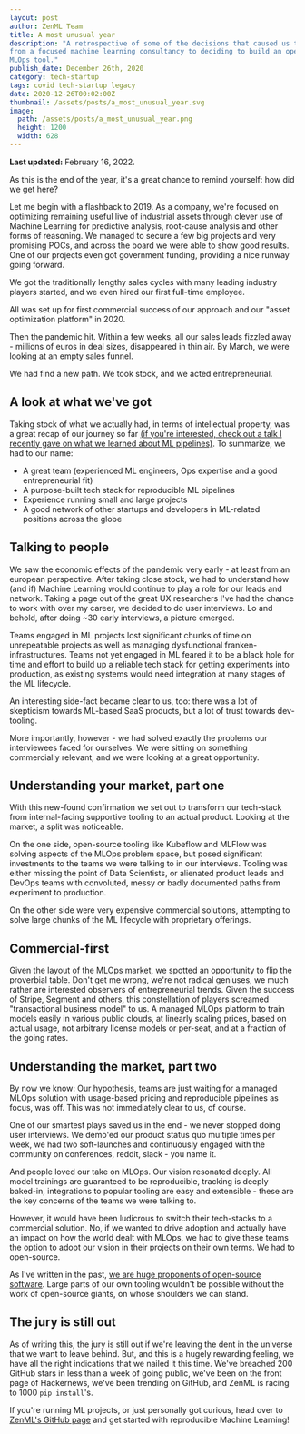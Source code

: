 ```yaml
---
layout: post
author: ZenML Team
title: A most unusual year
description: "A retrospective of some of the decisions that caused us to pivot
from a focused machine learning consultancy to deciding to build an open-source
MLOps tool."
publish_date: December 26th, 2020
category: tech-startup
tags: covid tech-startup legacy
date: 2020-12-26T00:02:00Z
thumbnail: /assets/posts/a_most_unusual_year.svg
image:
  path: /assets/posts/a_most_unusual_year.png
  height: 1200
  width: 628
---
```


**Last updated:** February 16, 2022.

As this is the end of the year, it's a great chance to remind yourself: how did we get here?

Let me begin with a flashback to 2019. As a company, we're focused on optimizing remaining useful live of industrial assets through clever use of Machine Learning for predictive analysis, root-cause analysis and other forms of reasoning. We managed to secure a few big projects and very promising POCs, and across the board we were able to show good results. One of our projects even got government funding, providing a nice runway going forward.

We got the traditionally lengthy sales cycles with many leading industry players started, and we even hired our first full-time employee.

All was set up for first commercial success of our approach and our "asset optimization platform" in 2020.

Then the pandemic hit. Within a few weeks, all our sales leads fizzled away - millions of euros in deal sizes, disappeared in thin air. By March, we were looking at an empty sales funnel.

We had find a new path. We took stock, and we acted entrepreneurial.

## A look at what we've got

Taking stock of what we actually had, in terms of intellectual property, was a great recap of our journey so far [(if you're interested, check out a talk I recently gave on what we learned about ML pipelines)](https://www.youtube.com/watch?v=UDfxoKmc8qc). To summarize, we had to our name:

- A great team (experienced ML engineers, Ops expertise and a good entrepreneurial fit)
- A purpose-built tech stack for reproducible ML pipelines
- Experience running small and large projects
- A good network of other startups and developers in ML-related positions across the globe

## Talking to people

We saw the economic effects of the pandemic very early - at least from an european perspective. After taking close stock, we had to understand how (and if) Machine Learning would continue to play a role for our leads and network. Taking a page out of the great UX researchers I've had the chance to work with over my career, we decided to do user interviews. Lo and behold, after doing ~30 early interviews, a picture emerged.

Teams engaged in ML projects lost significant chunks of time on unrepeatable projects as well as managing dysfunctional franken-infrastructures. Teams not yet engaged in ML feared it to be a black hole for time and effort to build up a reliable tech stack for getting experiments into production, as existing systems would need integration at many stages of the ML lifecycle.

An interesting side-fact became clear to us, too: there was a lot of skepticism towards ML-based SaaS products, but a lot of trust towards dev-tooling.

More importantly, however - we had solved exactly the problems our interviewees faced for ourselves. We were sitting on something commercially relevant, and we were looking at a great opportunity.

## Understanding your market, part one

With this new-found confirmation we set out to transform our tech-stack from internal-facing supportive tooling to an actual product. Looking at the market, a split was noticeable.

On the one side, open-source tooling like Kubeflow and MLFlow was solving aspects of the MLOps problem space, but posed significant investments to the teams we were talking to in our interviews. Tooling was either missing the point of Data Scientists, or alienated product leads and DevOps teams with convoluted, messy or badly documented paths from experiment to production.

On the other side were very expensive commercial solutions, attempting to solve large chunks of the ML lifecycle with proprietary offerings.

## Commercial-first

Given the layout of the MLOps market, we spotted an opportunity to flip the proverbial table. Don't get me wrong, we're not radical geniuses, we much rather are interested observers of entrepreneurial trends. Given the success of Stripe, Segment and others, this constellation of players screamed "transactional business model" to us. A managed MLOps platform to train models easily in various public clouds, at linearly scaling prices, based on actual usage, not arbitrary license models or per-seat, and at a fraction of the going rates.

## Understanding the market, part two

By now we know: Our hypothesis, teams are just waiting for a managed MLOps solution with usage-based pricing and reproducible pipelines as focus, was off. This was not immediately clear to us, of course.

One of our smartest plays saved us in the end - we never stopped doing user interviews. We demo'ed our product status quo multiple times per week, we had two soft-launches and continuously engaged with the community on conferences, reddit, slack - you name it.

And people loved our take on MLOps. Our vision resonated deeply. All model trainings are guaranteed to be reproducible, tracking is deeply baked-in, integrations to popular tooling are easy and extensible - these are the key concerns of the teams we were talking to.

However, it would have been ludicrous to switch their tech-stacks to a commercial solution. No, if we wanted to drive adoption and actually have an impact on how the world dealt with MLOps, we had to give these teams the option to adopt our vision in their projects on their own terms. We had to open-source.

As I've written in the past, [we are huge proponents of open-source software](http://blog.zenml.io/open-source). Large parts of our own tooling wouldn't be possible without the work of open-source giants, on whose shoulders we can stand.

## The jury is still out

As of writing this, the jury is still out if we're leaving the dent in the universe that we want to leave behind. But, and this is a hugely rewarding feeling, we have all the right indications that we nailed it this time. We've breached 200 GitHub stars in less than a week of going public, we've been on the front page of Hackernews, we've been trending on GitHub, and ZenML is racing to 1000 `pip install`'s.

If you're running ML projects, or just personally got curious, head over to [ZenML's GitHub page](https://github.com/zenml-io/zenml) and get started with reproducible Machine Learning!
